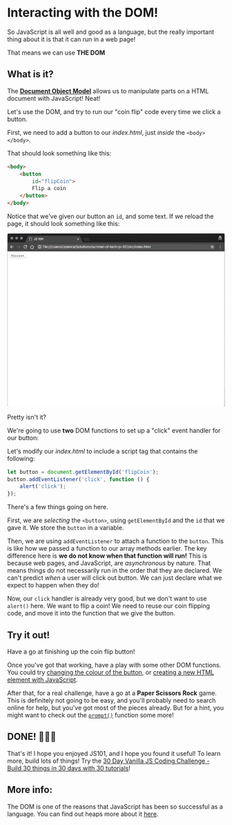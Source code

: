 # Interacting with the DOM!

So JavaScript is all well and good as a language, but the really important thing about it is that it can run in a web page!

That means we can use **THE DOM**

## What is it?

The [**Document Object Model**](https://developer.mozilla.org/en-US/docs/Web/API/Document_Object_Model) allows us to manipulate parts on a HTML document with JavaScript! Neat!

Let's use the DOM, and try to run our "coin flip" code every time we click a button.

First, we need to add a button to our *index.html*, just *inside* the `<body></body>`.

That should look something like this:

```html
<body>
    <button
        id="flipCoin">
        Flip a coin
    </button>
</body>
```

Notice that we've given our button an `id`, and some text. If we reload the page, it should look something like this:

![Image of the "flip a coin" button](../images/flip-a-coin.png)

Pretty isn't it?

We're going to use **two** DOM functions to set up a "click" event handler for our button:

Let's modify our *index.html* to include a script tag that contains the following:

```javascript
let button = document.getElementById('flipCoin');
button.addEventListener('click', function () {
    alert('click');
});
```

There's a few things going on here.

First, we are *selecting* the `<button>`, using `getElementById` and the `id` that we gave it. We store the `button` in a variable.

Then, we are using `addEventListener` to attach a function to the `button`. This is like how we passed a function to our array methods earlier. The key difference here is **we do not know when that function will run!** This is because web pages, and JavaScript, are *asynchronous* by nature. That means things do not necessarily run in the order that they are declared. We can't predict *when* a user will click out button. We can just declare what we expect to happen when they do!

Now, our `click` handler is already very good, but we don't want to use `alert()` here. We want to flip a coin! We need to reuse our coin flipping code, and move it into the function that we give the button.

## Try it out!

Have a go at finishing up the coin flip button!

Once you've got that working, have a play with some other DOM functions. You could try [changing the colour of the button](https://developer.mozilla.org/en-US/docs/Web/HTML/Applying_color), or [creating a new HTML element with JavaScript](https://developer.mozilla.org/en-US/docs/Web/API/Document/createElement).

After that, for a real challenge, have a go at a **Paper Scissors Rock** game. This is definitely not going to be easy, and you'll probably need to search online for help, but you've got most of the pieces already. But for a hint, you might want to check out the [`prompt()`](https://developer.mozilla.org/en-US/docs/Web/API/Window/prompt) function some more!

## DONE! 🎉🎉🎉

That's it! I hope you enjoyed JS101, and I hope you found it useful!
To learn more, build lots of things! Try the [30 Day Vanilla JS Coding Challenge - Build 30 things in 30 days with 30 tutorials](https://javascript30.com/)!

## More info:

The DOM is one of the reasons that JavaScript has been so successful as a language. You can find out heaps more about it [here](https://developer.mozilla.org/en-US/docs/Web/API/Document_Object_Model/Introduction).
